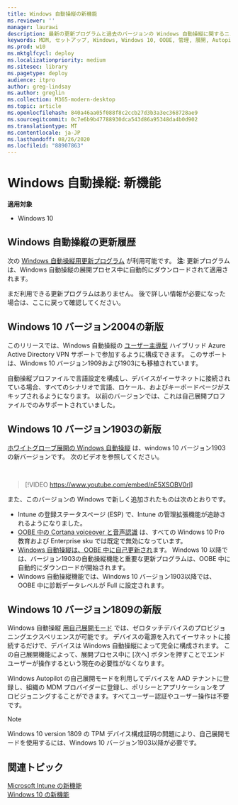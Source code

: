 ```yaml
---
title: Windows 自動操縦の新機能
ms.reviewer: ''
manager: laurawi
description: 最新の更新プログラムと過去のバージョンの Windows 自動操縦に関するニュースとリソースをご覧ください。
keywords: MDM, セットアップ, Windows, Windows 10, OOBE, 管理, 展開, Autopilot, ZTD, ゼロタッチ, パートナー, MSFB, Intune
ms.prod: w10
ms.mktglfcycl: deploy
ms.localizationpriority: medium
ms.sitesec: library
ms.pagetype: deploy
audience: itpro
author: greg-lindsay
ms.author: greglin
ms.collection: M365-modern-desktop
ms.topic: article
ms.openlocfilehash: 840a46aa05f088f8c2ccb27d3b3a3ec368728ae9
ms.sourcegitcommit: 0c7e6b9b47788930dca543d86a95348da4b0d902
ms.translationtype: MT
ms.contentlocale: ja-JP
ms.lasthandoff: 08/26/2020
ms.locfileid: "88907863"
---
```

# <a name="windows-autopilot-whats-new"></a>Windows 自動操縦: 新機能

**適用対象**

-   Windows 10

## <a name="windows-autopilot-update-history"></a>Windows 自動操縦の更新履歴

次の [Windows 自動操縦用更新プログラム](autopilot-update.md) が利用可能です。 **注**: 更新プログラムは、Windows 自動操縦の展開プロセス中に自動的にダウンロードされて適用されます。 

まだ利用できる更新プログラムはありません。 後で詳しい情報が必要になった場合は、ここに戻って確認してください。

## <a name="new-in-windows-10-version-2004"></a>Windows 10 バージョン2004の新版

このリリースでは、Windows 自動操縦の [ユーザー主導型](user-driven.md) ハイブリッド Azure Active Directory VPN サポートで参加するように構成できます。 このサポートは、Windows 10 バージョン1909および1903にも移植されています。

自動操縦プロファイルで言語設定を構成し、デバイスがイーサネットに接続されている場合、すべてのシナリオで言語、ロケール、およびキーボードページがスキップされるようになります。 以前のバージョンでは、これは自己展開プロファイルでのみサポートされていました。

## <a name="new-in-windows-10-version-1903"></a>Windows 10 バージョン1903の新版

[ホワイトグローブ展開の Windows 自動操縦](white-glove.md) は、windows 10 バージョン1903の新バージョンです。 次のビデオを参照してください。

<br>

> [!VIDEO https://www.youtube.com/embed/nE5XSOBV0rI]

また、このバージョンの Windows で新しく追加されたものは次のとおりです。
- Intune の登録ステータスページ (ESP) で、Intune の管理拡張機能が追跡されるようになりました。
- [OOBE 中の Cortana voiceover と音声認識](windows-autopilot-scenarios.md#cortana-voiceover-and-speech-recognition-during-oobe) は、すべての Windows 10 Pro 教育および Enterprise sku では既定で無効になっています。
- [Windows 自動操縦は、OOBE 中に自己更新され](windows-autopilot-scenarios.md#windows-autopilot-is-self-updating-during-oobe)ます。 Windows 10 以降では、バージョン1903の自動操縦機能と重要な更新プログラムは、OOBE 中に自動的にダウンロードが開始されます。
- Windows 自動操縦機能では、Windows 10 バージョン1903以降では、OOBE 中に診断データレベルが Full に設定されます。 

## <a name="new-in-windows-10-version-1809"></a>Windows 10 バージョン1809の新版

Windows 自動操縦 [用自己展開モード](self-deploying.md) では、ゼロタッチデバイスのプロビジョニングエクスペリエンスが可能です。 デバイスの電源を入れてイーサネットに接続するだけで、デバイスは Windows 自動操縦によって完全に構成されます。 この自己展開機能によって、展開プロセス中に [次へ] ボタンを押すことでエンド ユーザーが操作するという現在の必要性がなくなります。 

Windows Autopilot の自己展開モードを利用してデバイスを AAD テナントに登録し、組織の MDM プロバイダーに登録し、ポリシーとアプリケーションをプロビジョニングすることができます。すべてユーザー認証やユーザー操作は不要です。 

>[!NOTE]
>Windows 10 version 1809 の TPM デバイス構成証明の問題により、自己展開モードを使用するには、Windows 10 バージョン1903以降が必要です。

## <a name="related-topics"></a>関連トピック

[Microsoft Intune の新機能](/intune/whats-new)<br>
[Windows 10 の新機能](/windows/whats-new/)
